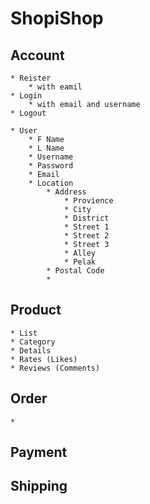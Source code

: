 # ShopiShop

## Account 

	* Reister
		* with eamil
	* Login 
		* with email and username
	* Logout

	* User 
		* F Name
		* L Name
		* Username
		* Password
		* Email
		* Location
			* Address
				* Provience
				* City
				* District
				* Street 1
				* Street 2
				* Street 3
				* Alley
				* Pelak
			* Postal Code
			* 

## Product

	* List
	* Category
	* Details
	* Rates (Likes)
	* Reviews (Comments)

## Order 

	* 

## Payment


## Shipping




